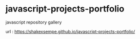 # javascript-projects-portfolio
javascript repository gallery

url : https://shakexsempe.github.io/javascript-projects-portfolio/
